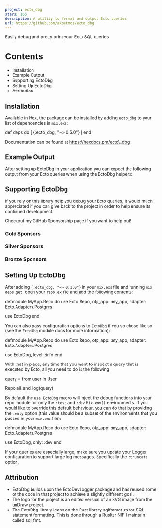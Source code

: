 ```yaml
---
project: ecto_dbg
stars: 165
description: A utility to format and output Ecto queries
url: https://github.com/akoutmos/ecto_dbg
---
```


Easily debug and pretty print your Ecto SQL queries

  

Contents
========

-   Installation
-   Example Output
-   Supporting EctoDbg
-   Setting Up EctoDbg
-   Attribution

Installation
------------

Available in Hex, the package can be installed by adding `ecto_dbg` to your list of dependencies in `mix.exs`:

def deps do
  \[
    {:ecto\_dbg, "~> 0.5.0"}
  \]
end

Documentation can be found at https://hexdocs.pm/ecto\_dbg.

Example Output
--------------

After setting up EctoDbg in your application you can expect the following output from your Ecto queries when using the EctoDbg helpers:

Supporting EctoDbg
------------------

If you rely on this library help you debug your Ecto queries, it would much appreciated if you can give back to the project in order to help ensure its continued development.

Checkout my GitHub Sponsorship page if you want to help out!

### Gold Sponsors

### Silver Sponsors

### Bronze Sponsors

Setting Up EctoDbg
------------------

After adding `{:ecto_dbg, "~> 0.1.0"}` in your `mix.exs` file and running `mix deps.get`, open your `repo.ex` file and add the following contents:

defmodule MyApp.Repo do
  use Ecto.Repo,
    otp\_app: :my\_app,
    adapter: Ecto.Adapters.Postgres

  use EctoDbg
end

You can also pass configuration options to `EctoDbg` if you so chose like so (see the `EctoDbg` module docs for more information):

defmodule MyApp.Repo do
  use Ecto.Repo,
    otp\_app: :my\_app,
    adapter: Ecto.Adapters.Postgres

  use EctoDbg, level: :info
end

With that in place, any time that you want to inspect a query that is executed by Ecto, all you need to do is the following

query \= from user in User

Repo.all\_and\_log(query)

By default the `use EctoDbg` macro will inject the debug functions into your repo module for only the `:test` and `:dev` `Mix.env()` environments. If you would like to override this default behaviour, you can do that by providing the `:only` option (this value should be a subset of the environments that you passed in your `mix.exs` file):

defmodule MyApp.Repo do
  use Ecto.Repo,
    otp\_app: :my\_app,
    adapter: Ecto.Adapters.Postgres

  use EctoDbg, only: :dev
end

If your queries are especially large, make sure you update your Logger configuration to support large log messages. Specifically the `:truncate` option.

Attribution
-----------

-   EctoDbg builds upon the EctoDevLogger package and has reused some of the code in that project to achieve a slightly different goal.
-   The logo for the project is an edited version of an SVG image from the unDraw project.
-   The EctoDbg library leans on the Rust library sqlformat-rs for SQL statement formatting. This is done through a Ruslter NIF I maintain called sql\_fmt.
